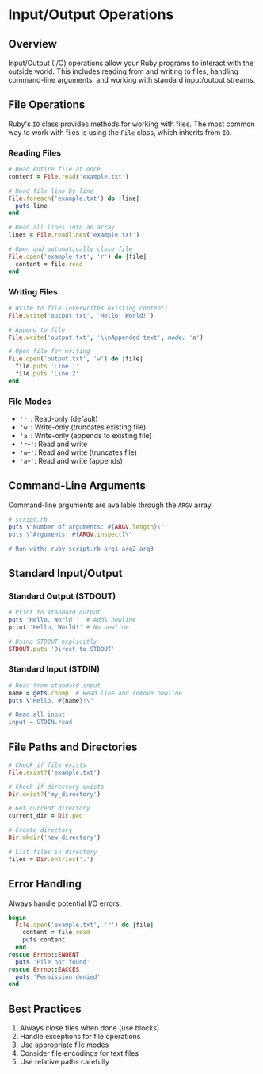 # Input/Output Operations

## Overview

Input/Output (I/O) operations allow your Ruby programs to interact with the outside world. This includes reading from and writing to files, handling command-line arguments, and working with standard input/output streams.

## File Operations

Ruby's `IO` class provides methods for working with files. The most common way to work with files is using the `File` class, which inherits from `IO`.

### Reading Files

```ruby
# Read entire file at once
content = File.read('example.txt')

# Read file line by line
File.foreach('example.txt') do |line|
  puts line
end

# Read all lines into an array
lines = File.readlines('example.txt')

# Open and automatically close file
File.open('example.txt', 'r') do |file|
  content = file.read
end
```

### Writing Files

```ruby
# Write to file (overwrites existing content)
File.write('output.txt', 'Hello, World!')

# Append to file
File.write('output.txt', '\\nAppended text', mode: 'a')

# Open file for writing
File.open('output.txt', 'w') do |file|
  file.puts 'Line 1'
  file.puts 'Line 2'
end
```

### File Modes

- `'r'`: Read-only (default)
- `'w'`: Write-only (truncates existing file)
- `'a'`: Write-only (appends to existing file)
- `'r+'`: Read and write
- `'w+'`: Read and write (truncates file)
- `'a+'`: Read and write (appends)

## Command-Line Arguments

Command-line arguments are available through the `ARGV` array.

```ruby
# script.rb
puts \"Number of arguments: #{ARGV.length}\"
puts \"Arguments: #{ARGV.inspect}\"

# Run with: ruby script.rb arg1 arg2 arg3
```

## Standard Input/Output

### Standard Output (STDOUT)

```ruby
# Print to standard output
puts 'Hello, World!'  # Adds newline
print 'Hello, World!' # No newline

# Using STDOUT explicitly
STDOUT.puts 'Direct to STDOUT'
```

### Standard Input (STDIN)

```ruby
# Read from standard input
name = gets.chomp  # Read line and remove newline
puts \"Hello, #{name}!\"

# Read all input
input = STDIN.read
```

## File Paths and Directories

```ruby
# Check if file exists
File.exist?('example.txt')

# Check if directory exists
Dir.exist?('my_directory')

# Get current directory
current_dir = Dir.pwd

# Create directory
Dir.mkdir('new_directory')

# List files in directory
files = Dir.entries('.')
```

## Error Handling

Always handle potential I/O errors:

```ruby
begin
  File.open('example.txt', 'r') do |file|
    content = file.read
    puts content
  end
rescue Errno::ENOENT
  puts 'File not found'
rescue Errno::EACCES
  puts 'Permission denied'
end
```

## Best Practices

1. Always close files when done (use blocks)
2. Handle exceptions for file operations
3. Use appropriate file modes
4. Consider file encodings for text files
5. Use relative paths carefully
